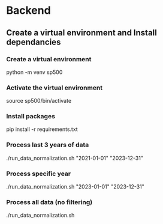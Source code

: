 # Backend

## Create a virtual environment and Install dependancies

### Create a virtual environment

python -m venv sp500

### Activate the virtual environment

source sp500/bin/activate

### Install packages

pip install -r requirements.txt


### Process last 3 years of data
./run_data_normalization.sh "2021-01-01" "2023-12-31"

### Process specific year
./run_data_normalization.sh "2023-01-01" "2023-12-31"

### Process all data (no filtering)
./run_data_normalization.sh